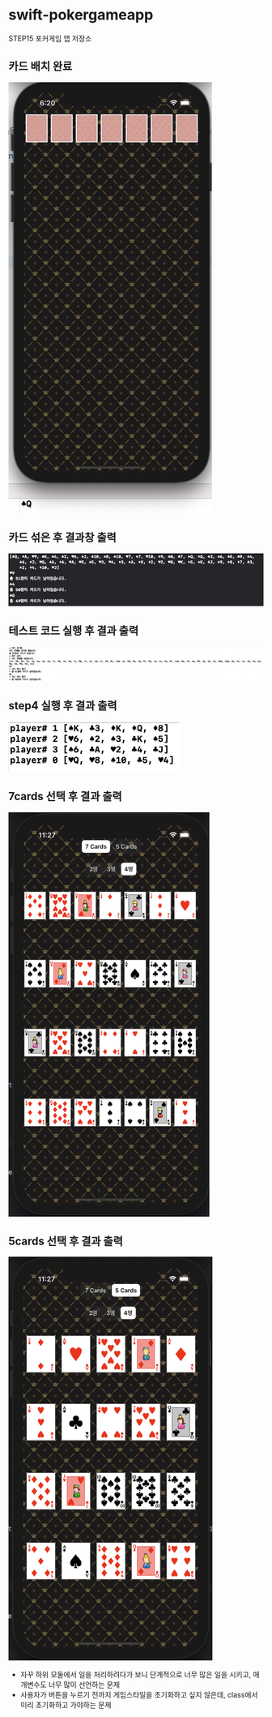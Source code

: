 # swift-pokergameapp
STEP15 포커게임 앱 저장소

## 카드 배치 완료
![cardImageCardIns](/images/step1.png)
## 카드 섞은 후 결과창 출력
![AfterCardShuffled](/images/ShuffleAndTake.png)
## 테스트 코드 실행 후 결과 출력
![TESTcode](/images/TESTCODE.png)
## step4 실행 후 결과 출력
![Step4Com](/images/step4Com.png)
## 7cards 선택 후 결과 출력
![_7Cards](/images/_7cards.png)
## 5cards 선택 후 결과 출력
![_5Cards](/images/_5cards.png)

* 자꾸 하위 모둘에서 일을 처리하려다가 보니 단계적으로 너무 많은 일을 시키고, 매개변수도 너무 많이 선언하는 문제
* 사용자가 버튼을 누르기 전까지 게임스타일을 초기화하고 싶지 않은데, class에서 미리 초기화하고 가야하는 문제